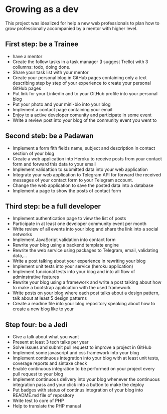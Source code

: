 # Growing as a dev

This project was idealized for help a new web professionals to plan how to grow professionally accompanied by a mentor with higher level.

## First step: be a Trainee
* have a mentor
* Create the follow tasks in a task manager (I suggest Trello) with 3 collumns:
    todo, doing done.
* Share your task list with your mentor
* Create your personal blog in GitHub pages containing only a text describing
    step by step of your experience to create your personal GitHub pages
* Put link for your LinkedIn and to your GitHub profile into your personal blog
* Put your photo and your mini-bio into your blog
* Implement a contact page containing your email
* Enjoy to a active developer comunity and participate in some event
* Write a review post into your blog of the conmunity event you went to

## Second steb: be a Padawan
* Implement a form fith fields name, subject and description in contact section
    of your blog
* Create a web application into Heroku to receive posts from your contact form
    and forward this data to your email
* Implement validattion to submitted data into your web application
* Integrate your web application to Telegram API for forward the received
    messages of your contact form to your Telegram account.
* Change the web application to save the posted data into a database
* Implement a page to show the posts of contact form

## Third step: be a full developer
* Implement authentication page to view the list of posts
* Participate in at least one developer community event per month
* Write review of all events into your blog and share the link into a social
    networks
* Implement JavaScript validation into contact form
* Rewrite your blog using a backend template engine
* Rewrite the web service using packages to Telegram, email, validating data,...
* Write a post talking about your experience in rewriting your blog
* Implement unit tests into your service (heroku application)
* Implement funcional tests into your blog and into all flow of adminstrative
    features
* Rewrite your blog using a framework and write a post talking about how to make
    a bootstrap application with the used framework
* Write posts on your blog where each post talks about a design pattern, talk
    about at least 5 design patterns
* Create a readme file into your blog repository speaking about how to create a
    new blog like to your

## Step four: be a Jedi
* Give a talk about what you want
* Present at least 3 tech talks per year
* Solve issues and submit pull request to improve a project in GitHub
* Implement some javascript and css framework into your blog
* Implement continuous integration into your blog with at least unit tests,
    coverage reports and sintaxe check
* Enable continuous integration to be performed on your project every pull
    request to your blog
* Implement continuous delivery into your blog whenever the continuous
    integration pass and your click into a button to make the deploy
* Put badges with status of continus integration of your blog into README.md
    file of repository
* Write test to core of PHP
* Help to translate the PHP manual
